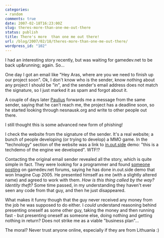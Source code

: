 ```yaml
---
categories:
- random
comments: true
date: 2007-02-18T16:23:00Z
slug: theres-more-than-one-me-out-there
status: publish
title: There's more  than one me out there!
url: /blog/2007/02/18/theres-more-than-one-me-out-there/
wordpress_id: "102"
---
```


I had an interesting story recently, but was waiting for gamedev.net to be back up&running; again. So...

One day I got an email like "Hey Aras, where are you we need to finish up our project soon". Ok, I don't know who is the sender, know nothing about any project I should be "in", and the sender's email address does not match the signature, so I just marked it as spam and forgot about it.

A couple of days later [Paulius](http://nesnausk.org/members.php#2) forwards me a message from the same sender, saying that he can't reach me, the project has a deadline soon, so he started looking through nesnausk.org and write to other people out there.

I still thought this is some advanced new form of phishing!

I check the website from the signature of the sender. It's a real website; a bunch of people developing (or trying to develop) a MMO game. In the "technology" section of the website was a link to [in.out.side](http://nesnausk.org/inoutside) demo: "this is a techdemo of the engine we developed". WTF!?

Contacting the original email sender revealed all the story, which is quite simple in fact. They were looking for a programmer and found [someone posting](http://www.gamedev.net/community/forums/topic.asp?topic_id=429729) on gamedev.net forums, saying he has done in.out.side demo that won Imagine Cup 2005. He presented himself as me (with a slightly altered name) and agreed to work with them. _How is this thing called by the way? Identity theft?_ Some time passed, in my understanding they haven't ever seen any code from that guy, and then he just disappeared.

What makes it funny though that the guy never received any money from the job he was supposed to do either. I _could_ understand reasoning behind presenting oneself as some other guy, taking the money and then running fast - but presenting oneself as someone else, doing nothing and getting nothing in return? Does not strike me as a viable "business plan"...

The moral? Never trust anyone online, especially if they are from Lithuania :)
